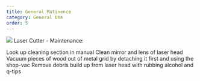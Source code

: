 ```yaml
---
title: General Matinence
category: General Use
order: 5
---
```


![](//matthewbaykenney.github.io/cmac-laser-cutter/images/bed.jpg)
Laser Cutter - Maintenance:

Look up cleaning section in manual
Clean mirror and lens of laser head
Vacuum pieces of wood out of metal grid by detaching it first and using the shop-vac
Remove debris build up from laser head with rubbing alcohol and q-tips